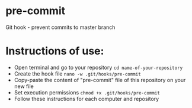 # pre-commit
Git hook - prevent commits to master branch

# Instructions of use:
* Open terminal and go to your repository `cd name-of-your-repository`
* Create the hook file `nano -w .git/hooks/pre-commit`
* Copy-paste the content of "pre-commit" file of this repository on your new file
* Set execution permissions `chmod +x .git/hooks/pre-commit`
* Follow these instructions for each computer and repository
